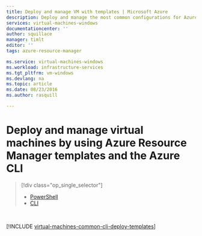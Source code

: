 ```yaml
---
title: Deploy and manage VM with templates | Microsoft Azure
description: Deploy and manage the most common configurations for Azure virtual machines using Resource Manager templates and Azure CLI.
services: virtual-machines-windows
documentationcenter: ''
author: squillace
manager: timlt
editor: ''
tags: azure-resource-manager

ms.service: virtual-machines-windows
ms.workload: infrastructure-services
ms.tgt_pltfrm: vm-windows
ms.devlang: na
ms.topic: article
ms.date: 08/23/2016
ms.author: rasquill

---
```

# Deploy and manage virtual machines by using Azure Resource Manager templates and the Azure CLI
> [!div class="op_single_selector"]
> * [PowerShell](virtual-machines-windows-ps-manage.md)        
> * [CLI](virtual-machines-windows-cli-deploy-templates.md)        
> 
> 

</br> 

[!INCLUDE [virtual-machines-common-cli-deploy-templates](../../includes/virtual-machines-common-cli-deploy-templates.md)]

